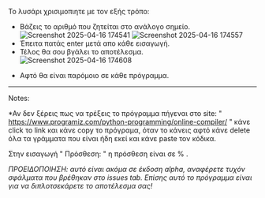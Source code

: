 Το λυσάρι χρισιμοπιητε με τον εξής τρόπο:
+ Βάζεις το αριθμό που ζητείται στο ανάλογο σημείο.
![Screenshot 2025-04-16 174541](https://github.com/user-attachments/assets/820166e0-3866-4f79-85d3-e71ba9ffeaa4)
![Screenshot 2025-04-16 174557](https://github.com/user-attachments/assets/e0705c2c-0b04-4a11-927f-e30d44530b75)
+ Έπειτα πατάς enter μετά απο κάθε εισαγωγή.
+ Τέλος θα σου βγάλει το αποτέλεσμα.
![Screenshot 2025-04-16 174608](https://github.com/user-attachments/assets/a8d2bfe0-b5b5-4510-b38f-28b47a71ceb5)
* Αφτό θα είναι παρόμοιο σε κάθε πρόγραμμα. 
---------------------------------------------------------------------------------------------------------------------------------
Notes:

*Αν δεν ξέρεις πως να τρέξεις το πρόγραμμα πήγεναι στο site: " https://www.programiz.com/python-programming/online-compiler/ " κάνε click το link και κάνε copy 
το πρόγραμα, όταν το κάνεις αφτό κάνε delete όλα τα γράμματα που είναι ήδη εκεί και κάνε paste τον κόδικα.

Στην εισαγωγή " Πρόσθεση: " η πρόσθεση είναι σε % .

*ΠΡΟΕΙΔΟΠΟΙΗΣΗ: αυτό είναι ακόμα σε έκδοση alpha, αναφέρετε τυχόν σφάλματα που βρέθηκαν στο issues tab. Επίσης αυτό το πρόγραμμα είναι για να διπλοτσεκάρετε το αποτέλεσμα σας!*
